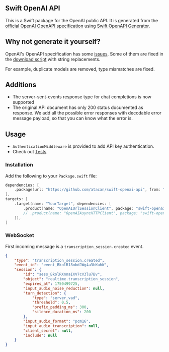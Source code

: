 ## Swift OpenAI API

This is a Swift package for the OpenAI public API. It is generated from the 
[official OpenAI OpenAPI specification](https://github.com/openai/openai-openapi) 
using [Swift OpenAPI Generator](https://swiftpackageindex.com/apple/swift-openapi-generator).

## Why not generate it yourself?

OpenAI's OpenAPI specification has some [issues](https://github.com/openai/openai-openapi/issues). Some of them are fixed in the [download script](/scripts/openaiYamlDownload.swift) with string replacements.

For example, duplicate models are removed, type mismatches are fixed.

## Additions

- The server-sent-events response type for chat completions is now supported 
- The original API document has only 200 status documented as response. We add all the possible error responses with decodable error message payload, so that you can know what the error is.

## Usage

- `AuthenticationMiddleware` is provided to add API key authentication.
- Check out [Tests](/Tests)

### Installation

Add the following to your `Package.swift` file:

```swift
dependencies: [
    .package(url: "https://github.com/atacan/swift-openai-api", from: "0.1.0"),
],
targets: [
    .target(name: "YourTarget", dependencies: [
        .product(name: "OpenAIUrlSessionClient", package: "swift-openai-api"),
        // .product(name: "OpenAIAsyncHTTPClient", package: "swift-openai-api"),
    ]),
]
```
### WebSocket

First incoming message is a `transcription_session.created` event.

```json
{
    "type": "transcription_session.created",
    "event_id": "event_BkolR18obdJWg4a3bKuhW",
    "session": {
        "id": "sess_BkolRXnnaIXV7cV3lu7Bv",
        "object": "realtime.transcription_session",
        "expires_at": 1750499725,
        "input_audio_noise_reduction": null,
        "turn_detection": {
            "type": "server_vad",
            "threshold": 0.5,
            "prefix_padding_ms": 300,
            "silence_duration_ms": 200
        },
        "input_audio_format": "pcm16",
        "input_audio_transcription": null,
        "client_secret": null,
        "include": null
    }
}
```